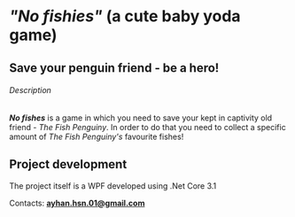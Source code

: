 # ***"No fishies"*** (a cute baby yoda game)
## Save your penguin friend - be a hero!
###### Description
***No fishes*** is a game in which you need to save your kept in captivity old friend - *The Fish Penguiny*. 
In order to do that you need to collect a specific amount of *The Fish Penguiny's* favourite fishes!



## Project development 
The project itself is a WPF developed using .Net Core 3.1

Contacts: **ayhan.hsn.01@gmail.com**
